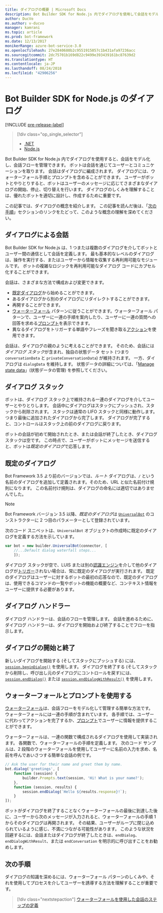 ```yaml
---
title: ダイアログの概要 | Microsoft Docs
description: Bot Builder SDK for Node.js 内でダイアログを使用して会話をモデル化し、会話フローを管理する方法を学習します。
author: DucVo
ms.author: v-ducvo
manager: kamrani
ms.topic: article
ms.prod: bot-framework
ms.date: 12/13/2017
monikerRange: azure-bot-service-3.0
ms.openlocfilehash: 27e2840680b2c9551915057c1b431afa97236acc
ms.sourcegitcommit: 2dc75701b169d822c9499e393439161bc87639d2
ms.translationtype: HT
ms.contentlocale: ja-JP
ms.lasthandoff: 08/24/2018
ms.locfileid: "42906256"
---
```

# <a name="dialogs-in-the-bot-builder-sdk-for-nodejs"></a>Bot Builder SDK for Node.js のダイアログ

[!INCLUDE [pre-release-label](../includes/pre-release-label-v3.md)]

> [!div class="op_single_selector"]
> - [.NET](../dotnet/bot-builder-dotnet-dialogs.md)
> - [Node.js](../nodejs/bot-builder-nodejs-dialog-overview.md)

Bot Builder SDK for Node.js 内でダイアログを使用すると、会話をモデル化し、会話フローを管理できます。 ボットは会話を通じてユーザーとコミュニケーションを取ります。 会話はダイアログに編成されます。 ダイアログには、ウォーターフォール手順とプロンプトを含めることができます。 ユーザーがボットとやりとりすると、ボットはユーザーのメッセージに応じてさまざまなダイアログの開始、停止、切り替えを行います。 ダイアログのしくみを理解することは、優れたボットを適切に設計し、作成するために重要です。 

この記事では、ダイアログの概念を紹介します。 この記事を読んだ後は、「[次の手順](#next-steps)」セクションのリンクをたどって、このような概念の理解を深めてください。

## <a name="conversations-through-dialogs"></a>ダイアログによる会話

Bot Builder SDK for Node.js は、1 つまたは複数のダイアログを介してボットとユーザー間の通信として会話を定義します。 最も基本的なレベルのダイアログは、操作を実行する、またはユーザーから情報を収集する再利用可能なモジュールです。 ボットの複雑なロジックを再利用可能なダイアログ コードにカプセル化することができます。

会話は、さまざまな方法で構成および変更できます。

- [既定ダイアログ](#default-dialog)から始めることができます。
- あるダイアログから別のダイアログにリダイレクトすることができます。
- 再開することができます。
- [ウォーターフォール](bot-builder-nodejs-dialog-waterfall.md) パターンに従うことができます。ウォーターフォール パターンで、ユーザーに一連の手順を案内したり、ユーザーに一連の質問への回答を求める[プロンプト](bot-builder-nodejs-dialog-prompt.md)を表示できます。
- 異なるダイアログをトリガーする単語やフレーズを聞き取る[アクション](bot-builder-nodejs-dialog-actions.md)を使用できます。 

会話は、ダイアログの親のように考えることができます。 そのため、会話には*ダイアログ スタック*が含まれ、独自の状態データ セット (つまり `conversationData` と `privateConversationData`) が維持されます。 一方、ダイアログは `dialogData` を維持します。 状態データの詳細については、「[Manage state data](bot-builder-nodejs-state.md)」(状態データの管理) を参照してください。

## <a name="dialog-stack"></a>ダイアログ スタック

ボットは、ダイアログ スタック上で維持される一連のダイアログを介してユーザーとやりとりします。 会話中にダイアログはスタックにプッシュされ、スタックから削除されます。 スタックは通常の LIFO スタックと同様に動作します。つまり最後に追加されたダイアログから完了します。 ダイアログが完了すると、コントロールはスタック上の前のダイアログに戻ります。

ボットの会話が初めて開始されたとき、または会話が終了したとき、ダイアログ スタックは空です。 この時点で、ユーザーがボットにメッセージを送信すると、ボットは*既定のダイアログ*で応答します。

## <a name="default-dialog"></a>既定のダイアログ

Bot Framework 3.5 より前のバージョンでは、*ルート* ダイアログは、`/` という名前のダイアログを追加して定義されます。そのため、URL と似た名前付け規則になります。 この名前付け規則は、ダイアログの命名には適切ではありませんでした。 

> [!NOTE]
> Bot Framework バージョン 3.5 以降、*既定のダイアログ*は [`UniversalBot`](https://docs.botframework.com/en-us/node/builder/chat-reference/classes/_botbuilder_d_.universalbot.html#constructor) のコンストラクターに 2 つ目のパラメーターとして登録されています。  

次のコード スニペットは、`UniversalBot` オブジェクトの作成時に既定のダイアログを定義する方法を示しています。

```javascript
var bot = new builder.UniversalBot(connector, [
    //...Default dialog waterfall steps...
    ]);
```

ダイアログ スタックが空で、LUIS または別の[認識エンジン](bot-builder-nodejs-recognize-intent-messages.md)を介して他のダイアログが[トリガー](bot-builder-nodejs-dialog-actions.md)されない場合は、常に既定のダイアログが実行されます。 既定のダイアログはユーザーに対するボットの最初の応答なので、既定のダイアログは、使用できるコマンドの一覧やボットの機能の概要など、コンテキスト情報をユーザーに提供する必要があります。

## <a name="dialog-handlers"></a>ダイアログ ハンドラー

ダイアログ ハンドラーは、会話のフローを管理します。 会話を進めるために、ダイアログ ハンドラーは、ダイアログを開始および終了することでフローを指示します。 

## <a name="starting-and-ending-dialogs"></a>ダイアログの開始と終了

新しいダイアログを開始する (そしてスタックにプッシュする) には、[`session.beginDialog()`](http://docs.botframework.com/en-us/node/builder/chat-reference/classes/_botbuilder_d_.session#begindialog) を使用します。 ダイアログを終了する (そしてスタックから削除し、呼び出し元のダイアログにコントロールを戻す)には、[`session.endDialog()`](http://docs.botframework.com/en-us/node/builder/chat-reference/classes/_botbuilder_d_.session#enddialog) または [`session.endDialogWithResult()`](http://docs.botframework.com/en-us/node/builder/chat-reference/classes/_botbuilder_d_.session#enddialogwithresult) を使用します。 

## <a name="using-waterfalls-and-prompts"></a>ウォーターフォールとプロンプトを使用する

[ウォーターフォール](bot-builder-nodejs-dialog-waterfall.md)は、会話フローをモデル化して管理する簡単な方法です。 ウォーターフォールには一連の手順が含まれています。 各手順では、ユーザーに代わってアクションを完了するか、[プロンプト](bot-builder-nodejs-dialog-prompt.md)でユーザーに情報を提供することができます。

ウォーターフォールは、一連の関数で構成されるダイアログを使用して実装されます。 各関数で、ウォーターフォールの手順を定義します。 次のコード サンプルは、2 段階のウォーターフォールを使用してユーザーに名前の入力を求め、名前を呼んであいさつする簡単な会話の例です。

```javascript
// Ask the user for their name and greet them by name.
bot.dialog('greetings', [
    function (session) {
        builder.Prompts.text(session, 'Hi! What is your name?');
    },
    function (session, results) {
        session.endDialog(`Hello ${results.response}!`);
    }
]);
```

ボットがダイアログを終了することなくウォーターフォールの最後に到達した後に、ユーザーから次のメッセージが入力されると、ウォーターフォールの手順 1 からそのダイアログは再開されます。 その結果、ユーザーがループに閉じ込められているように感じ、不満につながる可能性があります。 このような状況を回避するには、会話またはダイアログが終了したときは、`endDialog`、`endDialogWithResult`、または `endConversation` を明示的に呼び出すことをお勧めします。

## <a name="next-steps"></a>次の手順

ダイアログの知識を深めるには、ウォーターフォール パターンのしくみや、それを使用してプロセスを介してユーザーを誘導する方法を理解することが重要です。

> [!div class="nextstepaction"]
> [ウォーターフォールを使用した会話のステップの定義](bot-builder-nodejs-dialog-waterfall.md)
